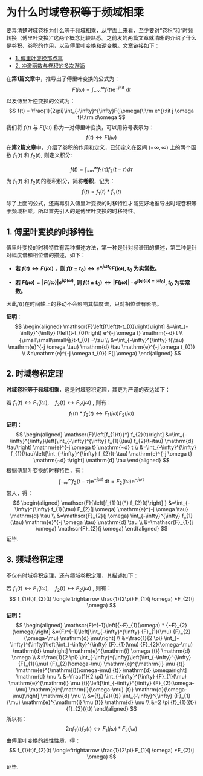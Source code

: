 # 为什么时域卷积等于频域相乘

要弄清楚时域卷积为什么等于频域相乘，从字面上来看，至少要对“卷积”和“时频转换（傅里叶变换）”这两个概念比较熟悉。之前发的两篇文章就清晰的介绍了什么是卷积、卷积的作用，以及傅里叶变换和逆变换。文章链接如下：

- [1. 傅里叶变换那点事](https://mp.weixin.qq.com/s/papgaQS8P62GjkuUP1LnGQ)
- [2. 冲激函数与卷积的多次邂逅](https://mp.weixin.qq.com/s/N7Zr0uouHt8GbuMKXa1hRA)

在**第1篇文章**中，推导出了傅里叶变换的公式为：
$$
F(j\omega)=\int_{-\infty}^{\infty} f(t) \mathrm{e}^{-j \omega t} \mathrm{~d} t
$$
以及傅里叶逆变换的公式为：
$$
f(t) = \frac{1}{2\pi}\int_{-\infty}^{\infty}F(j\omega)\:\rm e^{\:\it j \omega t}\:\rm d\omega
$$
我们将 $f(t)$ 与 $F(j\omega)$ 称为一对傅里叶变换，可以用符号表示为：
$$
f(t)\longleftrightarrow F(j\omega)
$$
在**第2篇文章**中，介绍了卷积的作用和定义，已知定义在区间 $(-\infty,\infty)$ 上的两个函数 $f_1(t)$ 和 $f_2(t)$, 则定义积分:

$$
f(t)=\int_{-\infty}^{\infty} f_{1}(\tau) f_{2}(t-\tau) d \tau
$$
为 $f_1(t)$ 和 $f_2(t)$的卷积积分，简称**卷积**，记为：
$$
f(t)=f_{1}(t){*} f_{2}(t)
$$
除了上面的公式，还需再引入傅里叶变换的时移特性才能更好地推导出时域卷积等于频域相乘，所以首先引入的是傅里叶变换的时移特性。

## 1. 傅里叶变换的时移特性

傅里叶变换的时移特性有两种描述方法，第一种是针对频谱图的描述，第二种是针对幅度谱和相位谱的描述，如下：

- **若  $f(t) \leftrightarrow F(j \omega)$  ，则  $f\left(t \pm t_{0}\right) \leftrightarrow e^{\pm j \omega t_{0}} F(j \omega)$,  $t_{0}$ 为实常数。**

- **若  $F(j \omega)=|F(j \omega)| e^{j \varphi(\omega)}$,  则  $f\left(t \pm t_{0}\right) \leftrightarrow|F(j \omega)| \cdot e^{\mathrm{j}\left[\varphi(\omega) \pm \omega t_{0}\right]}$,  $t_{0}$ 为实常数。**

因此$f(t)$在时间轴上的移动不会影响其幅度谱，只对相位谱有影响。

 **证明**：
$$
\begin{aligned}
\mathscr{F}\left[f\left(t-t_{0}\right)\right] &=\int_{-\infty}^{\infty} f\left(t-t_{0}\right) e^{-j \omega t} \mathrm{~d} t \\
 {\small\small\small令}t-t_{0} =\tau \\
&=\int_{-\infty}^{\infty} f(\tau) \mathrm{e}^{-j \omega \tau} \mathrm{d} \tau \mathrm{e}^{-j \omega t_{0}} \\
&=\mathrm{e}^{-j \omega t_{0}} F(j \omega)
\end{aligned}
$$

## 2. 时域卷积定理

**时域卷积等于频域相乘**，这是时域卷积定理，其更为严谨的表达如下：

若 $f_{1}(t) \leftrightarrow F_{1}(j \omega), \quad f_{2}(t) \leftrightarrow F_{2}(j \omega)$ , 则有：
$$
f_{1}(t){*} f_{2}(t) \longleftrightarrow F_{1}(j \omega) F_{2}(j \omega)
$$
**证明**：
$$
\begin{aligned}
\mathscr{F}\left[f_{1}(t){*} f_{2}(t)\right] &=\int_{-\infty}^{\infty}\left[\int_{-\infty}^{\infty} f_{1}(\tau) f_{2}(t-\tau) \mathrm{d} \tau\right] \mathrm{e}^{-j \omega t} \mathrm{~d} t \\
&=\int_{-\infty}^{\infty} f_{1}(\tau)\left[\int_{-\infty}^{\infty} f_{2}(t-\tau) \mathrm{e}^{-j \omega t} \mathrm{~d} t\right] \mathrm{d} \tau
\end{aligned}
$$
根据傅里叶变换的时移特性，有：
$$
\int_{-\infty}^{\infty} f_{2}(t-\tau) \mathrm{e}^{-j \omega t} \mathrm{~d} t=F_{2}(j \omega) \mathrm{e}^{-j \omega \tau}
$$
带入，得：
$$
\begin{aligned}
\mathscr{F}{\left[f_{1}(t){*} f_{2}(t)\right] } &=\int_{-\infty}^{\infty} f_{1}(\tau) F_{2}(j \omega) \mathrm{e}^{-j \omega \tau} \mathrm{d} \tau \\
&=\mathscr{F}_{2}(j \omega) \int_{-\infty}^{\infty} f_{1}(\tau) \mathrm{e}^{-j \omega \tau} \mathrm{d} \tau \\
&=\mathscr{F}_{1}(j \omega) \mathscr{F}_{2}(j \omega)
\end{aligned}
$$
证毕.

## 3. 频域卷积定理

不仅有时域卷积定理，还有频域卷积定理，其描述如下：

若 $f_{1}(t) \leftrightarrow F_{1}(j \omega), \quad f_{2}(t) \leftrightarrow F_{2}(j \omega)$ , 则有：
$$
f_{1}(t)f_{2}(t) \longleftrightarrow \frac{1}{2\pi} F_{1}(j \omega) *F_{2}(j \omega)
$$
**证明：**
$$
\begin{aligned}
\mathscr{F}^{-1}\left[{~F}_{1}(\omega) * {~F}_{2}(\omega)\right] &={F}^{-1}\left[\int_{-\infty}^{\infty} {F}_{1}(\mu) {F}_{2}(\omega-\mu) \mathrm{d} \mu\right] \\
&=\frac{1}{2 \pi} \int_{-\infty}^{\infty}\left[\int_{-\infty}^{\infty} {F}_{1}(\mu) {F}_{2}(\omega-\mu) \mathrm{d} \mu\right] \mathrm{e}^{\mathrm{i} \omega {t}} \mathrm{d} \omega \\
&=\frac{1}{2 \pi} \int_{-\infty}^{\infty}\left[\int_{-\infty}^{\infty} {F}_{1}(\mu) {F}_{2}(\omega-\mu) \mathrm{e}^{\mathrm{i} \mu {t}} \mathrm{e}^{\mathrm{i}(\omega-\mu) {t}} \mathrm{d} \omega\right] \mathrm{d} \mu \\
&=\frac{1}{2 \pi} \int_{-\infty}^{\infty} {F}_{1}(\mu) \mathrm{e}^{\mathrm{i} \mu {t}}\left[\int_{-\infty}^{\infty} {F}_{2}(\omega-\mu) \mathrm{e}^{\mathrm{i}(\omega-\mu) {t}} \mathrm{d}(\omega-\mu)\right] \mathrm{d} \mu \\
&={f}_{2}({t}) \int_{-\infty}^{\infty} {F}_{1}(\mu) \mathrm{e}^{\mathrm{i} \mu {t}} \mathrm{d} \mu \\
&=2 \pi {f}_{1}({t}) {f}_{2}({t})
\end{aligned}
$$
所以有：
$$
2\pi f_{1}(t)f_{2}(t) \longleftrightarrow F_{1}(j \omega) *F_{2}(j \omega)
$$
由傅里叶变换的线性性质，得：
$$
f_{1}(t)f_{2}(t) \longleftrightarrow \frac{1}{2\pi} F_{1}(j \omega) *F_{2}(j \omega)
$$
证毕.

